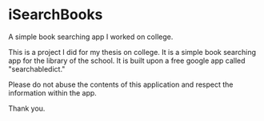 # iSearchBooks
A simple book searching app I worked on college.


This is a project I did for my thesis on college. It is a simple book searching app for the library of the school. It is built upon a free google app called "searchabledict." 

Please do not abuse the contents of this application and respect the information within the app. 

Thank you.
